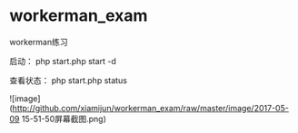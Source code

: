 # workerman_exam
workerman练习

启动：
php start.php start -d

查看状态：
php start.php status

![image](http://github.com/xiamijun/workerman_exam/raw/master/image/2017-05-09 15-51-50屏幕截图.png)
